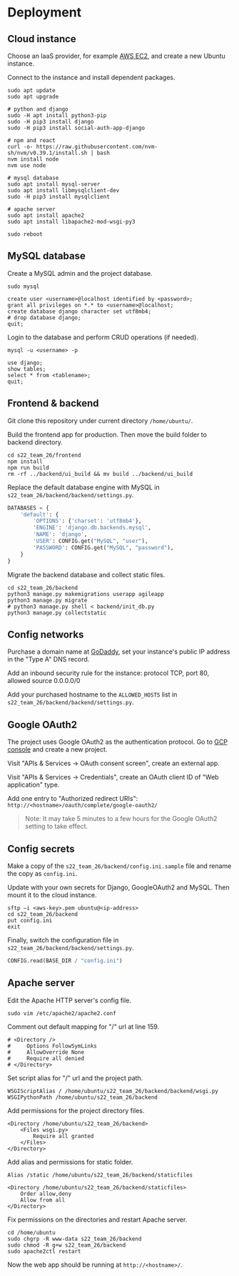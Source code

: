 # Deployment

## Cloud instance

Choose an IaaS provider, for example [AWS EC2](https://aws.amazon.com/ec2/), and create a new Ubuntu instance.

Connect to the instance and install dependent packages.

```shell
sudo apt update
sudo apt upgrade

# python and django
sudo -H apt install python3-pip
sudo -H pip3 install django
sudo -H pip3 install social-auth-app-django

# npm and react
curl -o- https://raw.githubusercontent.com/nvm-sh/nvm/v0.39.1/install.sh | bash
nvm install node
nvm use node

# mysql database
sudo apt install mysql-server
sudo apt install libmysqlclient-dev
sudo -H pip3 install mysqlclient

# apache server
sudo apt install apache2 
sudo apt install libapache2-mod-wsgi-py3

sudo reboot
```

## MySQL database

Create a MySQL admin and the project database.

```shell
sudo mysql
```

```mysql
create user <username>@localhost identified by <password>;
grant all privileges on *.* to <username>@localhost;
create database django character set utf8mb4;
# drop database django;
quit;
```

Login to the database and perform CRUD operations (if needed).

```shell
mysql -u <username> -p
```

```mysql
use django;
show tables;
select * from <tablename>;
quit;
```

## Frontend & backend 

Git clone this repository under current directory `/home/ubuntu/`.

Build the frontend app for production. Then move the build folder to backend directory.

```shell
cd s22_team_26/frontend
npm install
npm run build
rm -rf ../backend/ui_build && mv build ../backend/ui_build
```

Replace the default database engine with MySQL in `s22_team_26/backend/backend/settings.py`.

```python
DATABASES = {
    'default': {
        'OPTIONS': {'charset': 'utf8mb4'},
        'ENGINE': 'django.db.backends.mysql',
        'NAME': 'django',
        'USER': CONFIG.get("MySQL", "user"),
        'PASSWORD': CONFIG.get("MySQL", "password"),
    }
}
```

Migrate the backend database and collect static files.

```shell
cd s22_team_26/backend
python3 manage.py makemigrations userapp agileapp
python3 manage.py migrate
# python3 manage.py shell < backend/init_db.py
python3 manage.py collectstatic
```

## Config networks

Purchase a domain name at [GoDaddy](https://www.godaddy.com/), set your instance's public IP address in the "Type A" DNS record.

Add an inbound security rule for the instance: protocol TCP, port 80, allowed source 0.0.0.0/0

Add your purchased hostname to the `ALLOWED_HOSTS` list in `s22_team_26/backend/backend/settings.py`.

## Google OAuth2

The project uses Google OAuth2 as the authentication protocol. Go to [GCP console](https://console.cloud.google.com/) and create a new project.

Visit "APIs & Services -> OAuth consent screen", create an external app.

Visit "APIs & Services -> Credentials", create an OAuth client ID of "Web application" type.

Add one entry to "Authorized redirect URIs": `http://<hostname>/oauth/complete/google-oauth2/`

> Note: It may take 5 minutes to a few hours for the Google OAuth2 setting to take effect.

## Config secrets

Make a copy of the `s22_team_26/backend/config.ini.sample` file and rename the copy as `config.ini`.

Update with your own secrets for Django, GoogleOAuth2 and MySQL. Then mount it to the cloud instance.

```shell
sftp –i <aws-key>.pem ubuntu@<ip-address>
cd s22_team_26/backend
put config.ini
exit
```

Finally, switch the configuration file in `s22_team_26/backend/backend/settings.py`.

```python
CONFIG.read(BASE_DIR / "config.ini")
```

## Apache server

Edit the Apache HTTP server's config file.

```shell
sudo vim /etc/apache2/apache2.conf
```

Comment out default mapping for "/" url at line 159.

```
# <Directory />
#     Options FollowSymLinks
#     AllowOverride None
#     Require all denied
# </Directory>
```

Set script alias for "/" url and the project path.

```
WSGIScriptAlias / /home/ubuntu/s22_team_26/backend/backend/wsgi.py
WSGIPythonPath /home/ubuntu/s22_team_26/backend
```

Add permissions for the project directory files.

```
<Directory /home/ubuntu/s22_team_26/backend>
    <Files wsgi.py>
        Require all granted
    </Files>
</Directory>
```

Add alias and permissions for static folder.

```
Alias /static /home/ubuntu/s22_team_26/backend/staticfiles

<Directory /home/ubuntu/s22_team_26/backend/staticfiles>
    Order allow,deny
    Allow from all
</Directory>
```

Fix permissions on the directories and restart Apache server.

```shell
cd /home/ubuntu
sudo chgrp -R www-data s22_team_26/backend
sudo chmod -R g+w s22_team_26/backend
sudo apache2ctl restart
```

Now the web app should be running at `http://<hostname>/`.

